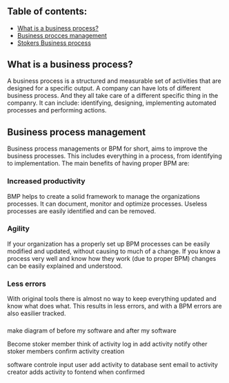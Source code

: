 # 

## Table of contents:
- [What is a business process?](#what-is-a-business-process)
- [Business procces management](#business-process-management)
- [Stokers Business process](#stokers-business-process)

## What is a business process?
A business process is a structured and measurable set of activities that are designed for a specific output.
A company can have lots of different business process. And they all take care of a different specific thing in the companry.
It can include: identifying, designing, implementing automated processes and performing actions.

## Business process management
Business process managements or BPM for short, aims to improve the business processes.
This includes everything in a process, from identifying to implementation.
The main benefits of having proper BPM are:

### Increased productivity
BMP helps to create a solid framework to manage the organizations processes.
It can document, monitor and optimize processes.
Useless processes are easily identified and can be removed.

### Agility
If your organization has a properly set up BPM processes can be easily modified and updated, without causing to much of a change.
If you know a process very well and know how they work (due to proper BPM) changes can be easily explained and understood.

### Less errors
With original tools there is almost no way to keep everything updated and know what does what.
This results in less errors, and with a BPM errors are also easilier tracked.

### 




make diagram of before my software and after my software


Become stoker member
think of activity
log in
add activity
notify other stoker members
confirm activity creation

software
controle input user
add activity to database
sent email to activity creator
adds activity to fontend when confirmed

